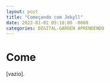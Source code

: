 ```yaml
---
layout: post
title: "Começando com Jekyll"
date: 2022-01-02 05:10:00 -0000
categories: DIGITAL-GARDEN APRENDENDO
---
```


# Come

[vazio].
